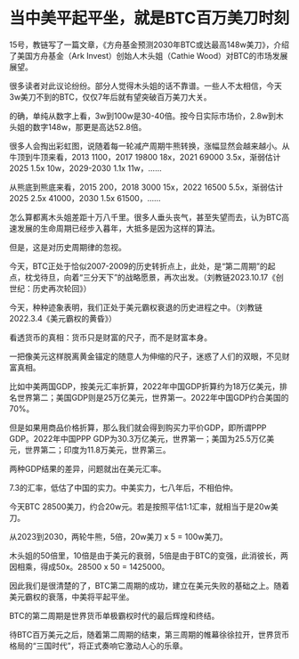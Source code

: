 # 当中美平起平坐，就是BTC百万美刀时刻

15号，教链写了一篇文章，《方舟基金预测2030年BTC或达最高148w美刀》，介绍了美国方舟基金（Ark Invest）创始人木头姐（Cathie Wood）对BTC的市场发展展望。

很多读者对此议论纷纷。部分人觉得木头姐的话不靠谱。一些人不太相信，今天3w美刀不到的BTC，仅仅7年后就有望突破百万美刀大关。

的确，单纯从数字上看，3w到100w是30-40倍。按今日实际市场价，2.8w到木头姐的数字148w，那更是高达52.8倍。

很多人会掏出彩虹图，说随着每一轮减产周期牛熊转换，涨幅显然会越来越小。从牛顶到牛顶来看，2013 1100，2017 19800 18x，2021 69000 3.5x，渐弱估计2025 1.5x 10w，2029-2030 1.1x 11w，……

从熊底到熊底来看，2015 200，2018 3000 15x，2022 16500 5.5x，渐弱估计2025 2.5x 41000，2030 1.5x 61500，……

怎么算都离木头姐差距十万八千里。很多人垂头丧气，甚至失望而去，认为BTC高速发展的生命周期已经步入暮年，大抵多是因为这样的算法。

但是，这是对历史周期律的忽视。

今天，BTC正处于恰似2007-2009的历史转折点上，此处，是“第二周期”的起点，枕戈待旦，向着“三分天下”的战略愿景，再次出发。（刘教链2023.10.17《创世纪：历史再次轮回》）

今天，种种迹象表明，我们正处于美元霸权衰退的历史进程之中。（刘教链2022.3.4《美元霸权的黄昏》）

看透货币的真相：货币只是财富的尺子，而不是财富本身。

一把像美元这样脱离黄金锚定的随意人为伸缩的尺子，迷惑了人们的双眼，不见财富真相。

比如中美两国GDP，按美元汇率折算，2022年中国GDP折算约为18万亿美元，排名世界第二；美国GDP则是25万亿美元，世界第一。2022年中国GDP约合美国的70%。

但是如果用商品价格折算，那么我们就会得到购买力平价GDP，即所谓PPP GDP。2022年中国PPP GDP为30.3万亿美元，世界第一；美国为25.5万亿美元，世界第二；印度为11.8万美元，世界第三。

两种GDP结果的差异，问题就出在美元汇率。

7.3的汇率，低估了中国的实力。中美实力，七八年后，不相伯仲。

今天BTC 28500美刀，约合20w元。若是按照平估1:1汇率，就相当于是20w美刀。

从2023到2030，两轮牛熊，5倍，20w美刀 x 5 = 100w美刀。

木头姐的50倍里，10倍是由于美元的衰弱，5倍是由于BTC的变强，此消彼长，两因相乘，得成50x。28500 x 50 = 1425000。

因此我们是很清楚的了，BTC第二周期的成功，建立在美元失败的基础之上。随着美元霸权的衰落，中美将平起平坐。

BTC的第二周期是世界货币单极霸权时代的最后辉煌和终结。

待BTC百万美元之后，随着第二周期的结束，第三周期的帷幕徐徐拉开，世界货币格局的“三国时代”，将正式奏响它激动人心的乐章。


